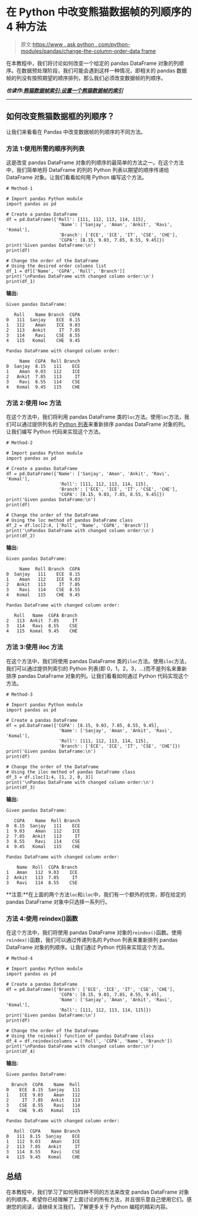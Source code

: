 # 在 Python 中改变熊猫数据帧的列顺序的 4 种方法

> 原文:[https://www . ask python . com/python-modules/pandas/change-the-column-order-data frame](https://www.askpython.com/python-modules/pandas/change-the-column-order-dataframe)

在本教程中，我们将讨论如何改变一个给定的 pandas DataFrame 对象的列顺序。在数据预处理阶段，我们可能会遇到这样一种情况，即相关的 pandas 数据帧的列没有按照期望的顺序排列，那么我们必须改变数据帧的列顺序。

***也读作:[熊猫数据帧索引:设置一个熊猫数据帧的索引](https://www.askpython.com/python-modules/pandas/dataframe-indexing)***

* * *

## 如何改变熊猫数据框的列顺序？

让我们来看看在 Pandas 中改变数据帧的列顺序的不同方法。

### 方法 1:使用所需的顺序列列表

这是改变 pandas DataFrame 对象的列顺序的最简单的方法之一。在这个方法中，我们简单地将 DataFrame 的列的 Python 列表以期望的顺序传递给 DataFrame 对象。让我们看看如何用 Python 编写这个方法。

```
# Method-1

# Import pandas Python module
import pandas as pd

# Create a pandas DataFrame
df = pd.DataFrame({'Roll': [111, 112, 113, 114, 115],
                    'Name': ['Sanjay', 'Aman', 'Ankit', 'Ravi', 'Komal'],
                    'Branch': ['ECE', 'ICE', 'IT', 'CSE', 'CHE'],
                    'CGPA': [8.15, 9.03, 7.85, 8.55, 9.45]})
print('Given pandas DataFrame:\n')
print(df)

# Change the order of the DataFrame
# Using the desired order columns list
df_1 = df[['Name', 'CGPA', 'Roll', 'Branch']]
print('\nPandas DataFrame with changed column order:\n')
print(df_1)

```

**输出:**

```
Given pandas DataFrame:

   Roll    Name Branch  CGPA
0   111  Sanjay    ECE  8.15
1   112    Aman    ICE  9.03
2   113   Ankit     IT  7.85
3   114    Ravi    CSE  8.55
4   115   Komal    CHE  9.45

Pandas DataFrame with changed column order:

     Name  CGPA  Roll Branch
0  Sanjay  8.15   111    ECE
1    Aman  9.03   112    ICE
2   Ankit  7.85   113     IT
3    Ravi  8.55   114    CSE
4   Komal  9.45   115    CHE

```

### 方法 2:使用 loc 方法

在这个方法中，我们将利用 pandas DataFrame 类的`loc`方法。使用`loc`方法，我们可以通过提供列名的 [Python 列表](https://www.askpython.com/python/difference-between-python-list-vs-array)来重新排序 pandas DataFrame 对象的列。让我们编写 Python 代码来实现这个方法。

```
# Method-2

# Import pandas Python module
import pandas as pd

# Create a pandas DataFrame
df = pd.DataFrame({'Name': ['Sanjay', 'Aman', 'Ankit', 'Ravi', 'Komal'],
                    'Roll': [111, 112, 113, 114, 115],
                    'Branch': ['ECE', 'ICE', 'IT', 'CSE', 'CHE'],
                    'CGPA': [8.15, 9.03, 7.85, 8.55, 9.45]})
print('Given pandas DataFrame:\n')
print(df)

# Change the order of the DataFrame
# Using the loc method of pandas DataFrame class
df_2 = df.loc[2:4, ['Roll', 'Name', 'CGPA', 'Branch']]
print('\nPandas DataFrame with changed column order:\n')
print(df_2)

```

**输出:**

```
Given pandas DataFrame:

     Name  Roll Branch  CGPA
0  Sanjay   111    ECE  8.15
1    Aman   112    ICE  9.03
2   Ankit   113     IT  7.85
3    Ravi   114    CSE  8.55
4   Komal   115    CHE  9.45

Pandas DataFrame with changed column order:

   Roll   Name  CGPA Branch
2   113  Ankit  7.85     IT
3   114   Ravi  8.55    CSE
4   115  Komal  9.45    CHE

```

### 方法 3:使用 iloc 方法

在这个方法中，我们将使用 pandas DataFrame 类的`iloc`方法。使用`iloc`方法，我们可以通过提供列索引的 Python 列表(即 0，1，2，3，…)而不是列名来重新排序 pandas DataFrame 对象的列。让我们看看如何通过 Python 代码实现这个方法。

```
# Method-3

# Import pandas Python module
import pandas as pd

# Create a pandas DataFrame
df = pd.DataFrame({'CGPA': [8.15, 9.03, 7.85, 8.55, 9.45],
                    'Name': ['Sanjay', 'Aman', 'Ankit', 'Ravi', 'Komal'],
                    'Roll': [111, 112, 113, 114, 115],
                    'Branch': ['ECE', 'ICE', 'IT', 'CSE', 'CHE']})
print('Given pandas DataFrame:\n')
print(df)

# Change the order of the DataFrame
# Using the iloc method of pandas DataFrame class
df_3 = df.iloc[1:4, [1, 2, 0, 3]]
print('\nPandas DataFrame with changed column order:\n')
print(df_3)

```

**输出:**

```
Given pandas DataFrame:

   CGPA    Name  Roll Branch
0  8.15  Sanjay   111    ECE
1  9.03    Aman   112    ICE
2  7.85   Ankit   113     IT
3  8.55    Ravi   114    CSE
4  9.45   Komal   115    CHE

Pandas DataFrame with changed column order:

    Name  Roll  CGPA Branch
1   Aman   112  9.03    ICE
2  Ankit   113  7.85     IT
3   Ravi   114  8.55    CSE

```

**注意:**在上面的两个方法`loc`和`iloc`中，我们有一个额外的优势，即在给定的 pandas DataFrame 对象中只选择一系列行。

### 方法 4:使用 reindex()函数

在这个方法中，我们将使用 pandas DataFrame 对象的`reindex()`函数。使用`reindex()`函数，我们可以通过传递列名的 Python 列表来重新排列 pandas DataFrame 对象的列顺序。让我们通过 Python 代码来实现这个方法。

```
# Method-4

# Import pandas Python module
import pandas as pd

# Create a pandas DataFrame
df = pd.DataFrame({'Branch': ['ECE', 'ICE', 'IT', 'CSE', 'CHE'],
                    'CGPA': [8.15, 9.03, 7.85, 8.55, 9.45],
                    'Name': ['Sanjay', 'Aman', 'Ankit', 'Ravi', 'Komal'],
                    'Roll': [111, 112, 113, 114, 115]})
print('Given pandas DataFrame:\n')
print(df)

# Change the order of the DataFrame
# Using the reindex() function of pandas DataFrame class
df_4 = df.reindex(columns = ['Roll', 'CGPA', 'Name', 'Branch'])
print('\nPandas DataFrame with changed column order:\n')
print(df_4)

```

**输出:**

```
Given pandas DataFrame:

  Branch  CGPA    Name  Roll
0    ECE  8.15  Sanjay   111
1    ICE  9.03    Aman   112
2     IT  7.85   Ankit   113
3    CSE  8.55    Ravi   114
4    CHE  9.45   Komal   115

Pandas DataFrame with changed column order:

   Roll  CGPA    Name Branch
0   111  8.15  Sanjay    ECE
1   112  9.03    Aman    ICE
2   113  7.85   Ankit     IT
3   114  8.55    Ravi    CSE
4   115  9.45   Komal    CHE

```

## 总结

在本教程中，我们学习了如何用四种不同的方法来改变 pandas DataFrame 对象的列顺序。希望你已经理解了上面讨论的所有方法，并且很乐意自己使用它们。感谢您的阅读，请继续关注我们，了解更多关于 Python 编程的精彩内容。